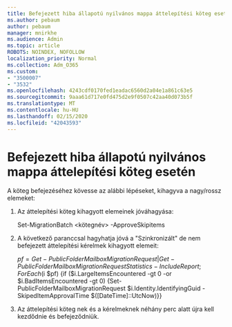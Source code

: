 ```yaml
---
title: Befejezett hiba állapotú nyilvános mappa áttelepítési köteg esetén
ms.author: pebaum
author: pebaum
manager: mnirkhe
ms.audience: Admin
ms.topic: article
ROBOTS: NOINDEX, NOFOLLOW
localization_priority: Normal
ms.collection: Adm_O365
ms.custom:
- "3500007"
- "3532"
ms.openlocfilehash: 4243cdf0170fed1eadac6560d2a04e1a861c63e5
ms.sourcegitcommit: 9aaa61d717e0fd475d2e9f0507c42aa40d073b5f
ms.translationtype: MT
ms.contentlocale: hu-HU
ms.lasthandoff: 02/15/2020
ms.locfileid: "42043593"
---
```

# <a name="for-public-folder-migration-batch-with-completedwitherrors-status"></a>Befejezett hiba állapotú nyilvános mappa áttelepítési köteg esetén

A köteg befejezéséhez kövesse az alábbi lépéseket, kihagyva a nagy/rossz elemeket: 
1. Az áttelepítési köteg kihagyott elemeinek jóváhagyása:

    Set-MigrationBatch \<kötegnév> -ApproveSkipitems 
2. A következő paranccsal hagyhatja jóvá a "Szinkronizált" de nem befejezett áttelepítési kérelmek kihagyott elemeit:

    $pf=Get-PublicFolderMailboxMigrationRequest | Get-PublicFolderMailboxMigrationRequestStatistics -IncludeReport; ForEach ($i $pf) {if ($i.LargeItemsEncountered -gt 0 -or $i.BadItemsEncountered -gt 0) {Set-PublicFolderMailboxMigrationRequest $i.Identity.IdentifyingGuid -SkipedItemApprovalTime $([DateTime]::UtcNow)}}
3. Az áttelepítési köteg nek és a kérelmeknek néhány perc alatt újra kell kezdődnie és befejeződniük.

